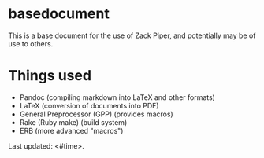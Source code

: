 basedocument
============


This is a base document for the use of Zack Piper, and potentially may be of use to others.

# Things used

- Pandoc (compiling markdown into LaTeX and other formats)
- LaTeX (conversion of documents into PDF)
- General Preprocessor (GPP) (provides macros)
- Rake (Ruby make) (build system)
- ERB (more advanced "macros")

Last updated: <#time>.

